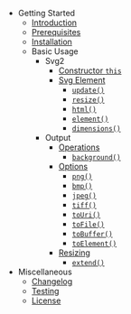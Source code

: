 * Getting Started
    * [Introduction](getting-started/introduction.md)
    * [Prerequisites](getting-started/prerequisites.md)
    * [Installation](getting-started/installation.md)
    * Basic Usage
        * Svg2
            * [Constructor `this`](basic-usage/svg2/constructor.md)
            * [Svg Element](basic-usage/svg2/svg-element.md)
                * [`update()`](#svg-update)
                * [`resize()`](#svg-resize)
                * [`html()`](#svg-html)
                * [`element()`](#svg-element)
                * [`dimensions()`](#svg-dimensions)
        * Output
            * [Operations](basic-usage/output/operations.md)
                * [`background()`](#output-image-background)
            * [Options](basic-usage/output/options.md)
                * [`png()`](#output-png)
                * [`bmp()`](#output-bmp)
                * [`jpeg()`](#output-jpeg)
                * [`tiff()`](#output-tiff)
                * [`toUri()`](#output-to-uri)
                * [`toFile()`](#output-to-file)
                * [`toBuffer()`](#output-to-buffer)
                * [`toElement()`](#output-to-element)
            * [Resizing](basic-usage/output/resizing.md)
                * [`extend()`](#output-image-extend)
* Miscellaneous
    * [Changelog](miscellaneous/changelog.md)
    * [Testing](miscellaneous/testing.md)
    * [License](miscellaneous/license.md)
